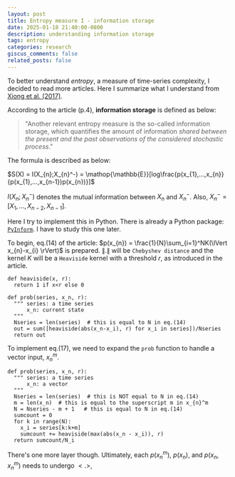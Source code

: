 ```yaml
---
layout: post
title: Entropy measure I - information storage
date: 2025-01-18 21:40:00-0800
description: understanding information storage
tags: entropy
categories: research
giscus_comments: false
related_posts: false
---
```


To better understand _entropy_, a measure of time-series complexity, I decided to read more articles. Here I summarize what I understand from [Xiong et al. (2017)](https://doi.org/10.1103/PhysRevE.95.062114).

According to the article (p.4), **information storage** is defined as below:

> "Another relevant entropy measure is the so-called information storage, which quantifies the amount of information _shared between the present and the past observations of the considered stochastic process_."

The formula is described as below:

$S(X) = I(X_{n};X_{n}^-) = \mathop{\mathbb{E}}[log\frac{p(x_{1},...,x_{n}}{p(x_{1},...,x_{n-1})p(x_{n})}]$

$I(X_{n};X_{n}^-)$ denotes the mutual information between $X_{n}$ and $X_{n}^-$. Also, $X_{n}^- = [X_{1},...,X_{n-2},X_{n-1}]$.

Here I try to implement this in Python. There is already a Python package: [`PyInform`](https://elife-asu.github.io/PyInform/timeseries.html). I have to study this one later.

To begin, eq.(14) of the article: $p(x_{n}) = \frac{1}{N}\sum_{i=1}^NK(\lVert x_{n}-x_{i} \rVert)$ is prepared. $\lVert . \rVert$ will be `Chebyshev distance` and the kernel $K$ will be a `Heaviside` kernel with a threshold $r$, as introduced in the article.

```
def heaviside(x, r):
  return 1 if x<r else 0

def prob(series, x_n, r):
  """ series: a time series
      x_n: current state
  """
  Nseries = len(series)  # this is equal to N in eq.(14)
  out = sum([heaviside(abs(x_n-x_i), r) for x_i in series])/Nseries
  return out
```

To implement eq.(17), we need to expand the `prob` function to handle a vector input, $x_{n}^m$.

```
def prob(series, x_n, r):
  """ series: a time series
      x_n: a vector
  """
  Nseries = len(series)  # this is NOT equal to N in eq.(14)
  m = len(x_n)  # this is equal to the superscript m in x_{n}^m
  N = Nseries - m + 1   # this is equal to N in eq.(14)
  sumcount = 0
  for k in range(N):
    x_i = series[k:k+m]
    sumcount += heaviside(max(abs(x_n - x_i)), r)
  return sumcount/N_i
```

There's one more layer though. Ultimately, each $p(x_{n}^m)$, $p(x_{n})$, and $p(x_{n}, x_{n}^m)$ needs to undergo $<.>$, 
